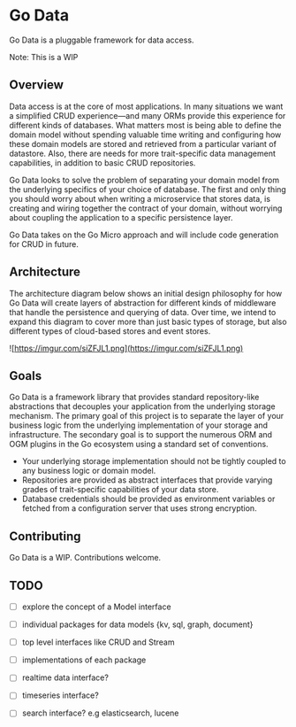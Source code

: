 # Go Data

Go Data is a pluggable framework for data access.

Note: This is a WIP

## Overview

Data access is at the core of most applications. In many situations we want a simplified CRUD experience—and many ORMs provide this experience for different kinds of databases. What matters most is being able to define the domain model without spending valuable time writing and configuring how these domain models are stored and retrieved from a particular variant of datastore. Also, there are needs for more trait-specific data management capabilities, in addition to basic CRUD repositories.

Go Data looks to solve the problem of separating your domain model from the underlying specifics of your choice of database. The first and only thing you should worry about when writing a microservice that stores data, is creating and wiring together the contract of your domain, without worrying about coupling the application to a specific persistence layer. 

Go Data takes on the Go Micro approach and will include code generation for CRUD in future.

## Architecture

The architecture diagram below shows an initial design philosophy for how Go Data will create layers of abstraction for different kinds of middleware that handle the persistence and querying of data. Over time, we intend to expand this diagram to cover more than just basic types of storage, but also different types of cloud-based stores and event stores.

![https://imgur.com/siZFJL1.png](https://imgur.com/siZFJL1.png)

## Goals 

Go Data is a framework library that provides standard repository-like abstractions that decouples your application from the underlying storage mechanism. The primary goal of this project is to separate the layer of your business logic from the underlying implementation of your storage and infrastructure. The secondary goal is to support the numerous ORM and OGM plugins in the Go ecosystem using a standard set of conventions.

* Your underlying storage implementation should not be tightly coupled to any business logic or domain model.
* Repositories are provided as abstract interfaces that provide varying grades of trait-specific capabilities of your data store.
* Database credentials should be provided as environment variables or fetched from a configuration server that uses strong encryption.

## Contributing

Go Data is a WIP. Contributions welcome.

## TODO 

- [ ] explore the concept of a Model interface
- [ ] individual packages for data models {kv, sql, graph, document}
- [ ] top level interfaces like CRUD and Stream
- [ ] implementations of each package
- [ ] realtime data interface?
- [ ] timeseries interface?
- [ ] search interface? e.g elasticsearch, lucene

